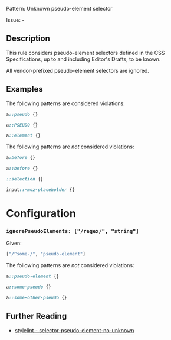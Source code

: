 Pattern: Unknown pseudo-element selector

Issue: -

## Description

This rule considers pseudo-element selectors defined in the CSS Specifications, up to and including Editor's Drafts, to be known.

All vendor-prefixed pseudo-element selectors are ignored.

## Examples

The following patterns are considered violations:

```css
a::pseudo {}
```

```css
a::PSEUDO {}
```

```css
a::element {}
```

The following patterns are *not* considered violations:

```css
a:before {}
```

```css
a::before {}
```

```css
::selection {}
```

```css
input::-moz-placeholder {}
```

# Configuration

### `ignorePseudoElements: ["/regex/", "string"]`

Given:

```js
["/^some-/", "pseudo-element"]
```

The following patterns are *not* considered violations:

```css
a::pseudo-element {}
```

```css
a::some-pseudo {}
```

```css
a::some-other-pseudo {}
```

## Further Reading

* [stylelint - selector-pseudo-element-no-unknown](https://stylelint.io/user-guide/rules/selector-pseudo-element-no-unknown)